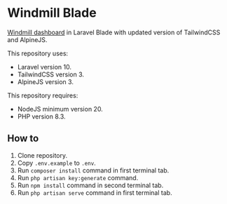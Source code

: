 # Windmill Blade
[Windmill dashboard](https://github.com/estevanmaito/windmill-dashboard) in Laravel Blade with updated version of TailwindCSS and AlpineJS.

This repository uses:
- Laravel version 10.
- TailwindCSS version 3.
- AlpineJS version 3.

This repository requires:
- NodeJS minimum version 20.
- PHP version 8.3.

## How to

1. Clone repository.
2. Copy `.env.example` to `.env`.
3. Run `composer install` command in first terminal tab.
4. Run `php artisan key:generate` command.
5. Run `npm install` command in second terminal tab.
6. Run `php artisan serve` command in first terminal tab.
